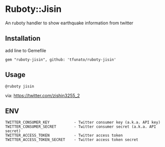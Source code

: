 # Ruboty::Jisin

An ruboty handler to show earthquake information from twitter

## Installation

add line to Gemefile

```
gem "ruboty-jisin", github: 'tfunato/ruboty-jisin'
```

## Usage

```
@ruboty jisin
```
via: https://twitter.com/zishin3255_2

## ENV

```
TWITTER_CONSUMER_KEY           - Twitter consumer key (a.k.a. API key)
TWITTER_CONSUMER_SECRET        - Twitter consumer secret (a.k.a. API secret)
TWITTER_ACCESS_TOKEN           - Twitter access token
TWITTER_ACCESS_TOKEN_SECRET    - Twitter access token secret
```

